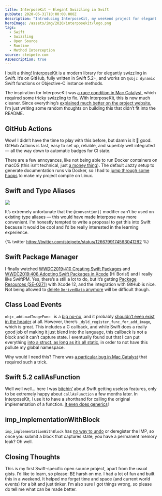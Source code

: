 ```yaml
---
title: InterposeKit — Elegant Swizzling in Swift
pubDate: 2020-05-31T10:00:00.000Z
description: "Introducing InterposeKit, my weekend project for elegant method swizzling in Swift. This modern library leverages Swift 5.2's callAsFunction and makes it easy to hook into Objective-C methods with clean, type-safe code. I explore the challenges and solutions encountered while building it, from dealing with dynamic class loading to crafting a Swift-friendly API for method interception. Learn how InterposeKit improves upon traditional Objective-C swizzling techniques while maintaining compatibility with Swift's strong type system, and see how it can be used to fix real-world bugs like the Mac Catalyst text input crash."
heroImage: /assets/img/2020/interposekit/logo.png
tags:
  - Swift
  - Swizzling
  - Open Source
  - Runtime
  - Method Interception
source: steipete.com
AIDescription: true
---
```


I built a thing! [InterposeKit](https://github.com/steipete/InterposeKit) is a modern library for elegantly swizzling in Swift. It’s on GitHub, fully written in Swift 5.2+, and works on `@objc dynamic` Swift functions or Objective-C instance methods.

The inspiration for InterposeKit was [a race condition in Mac Catalyst](/posts/mac-catalyst-crash-hunt/), which required some tricky swizzling to fix. With InterposeKit, this is now much cleaner. Since everything’s [explained much better on the project website](http://interposekit.com/), I’m just writing some random thoughts on building this that didn’t fit into the README.

## GitHub Actions

Wow! I didn’t have the time to play with this before, but damn is it 💖 good. GitHub Actions is fast, easy to set up, reliable, and superbly well integrated — all the way down to automatic badges for CI state.

There are a few annoyances, like not being able to run Docker containers on macOS (this isn’t technical, just [a money thing](https://github.community/t/why-is-docker-not-installed-on-macos/17017/2)). The default Jazzy setup to generate documentation runs via Docker, so I had to [jump through some hoops](https://github.com/steipete/InterposeKit/blob/85f6c2dcc465811048cac0b31c4edc8bb71d4268/Sources/InterposeKit/InterposeKit.swift#L305-L319) to make my project compile on Linux.

## Swift and Type Aliases

![](/assets/img/2020/interposekit/interposekit-code.png)

It’s extremely unfortunate that the `@convention()` modifier can’t be used on existing type aliases — this would have made Interpose way more convenient. I’m honestly tempted to write a proposal to get this into Swift because it would be cool and I’d be really interested in the learning experience.

{% twitter https://twitter.com/steipete/status/1266799174563041282 %}

## Swift Package Manager

I finally watched [WWDC2019:410 Creating Swift Packages](https://developer.apple.com/videos/play/wwdc2019/410/) and [WWDC2019:408 Adopting Swift Packages in Xcode](https://developer.apple.com/videos/play/wwdc2019/408/) (Hi Boris!) and I really like SwiftPM. Yes, there’s a still a lot to do, but it’s getting [Package Resources (SE-0271)](https://github.com/apple/swift-evolution/blob/master/proposals/0271-package-manager-resources.md) with Xcode 12, and the integration with GitHub is nice. Not being allowed to [delete `DerivedData` anymore](https://www.jessesquires.com/blog/2020/02/24/replacing-cocoapods-with-swiftpm/) will be difficult though.

## Class Load Events

`objc_addLoadImageFunc ` is a [big no-no](https://twitter.com/steipete/status/1266464092082114561?s=21), and it probably [shouldn’t even exist in the header](https://twitter.com/jckarter/status/1266466247748677632?s=21) at all. However, there’s `_dyld_register_func_for_add_image`, which is great. This includes a C callback, and while Swift does a really good job of making it just blend into the language, this callback is not a block and it can’t capture state. I eventually found out that I can put everything [into a struct, as long as it’s all static](https://github.com/steipete/InterposeKit/blob/85f6c2dcc465811048cac0b31c4edc8bb71d4268/Sources/InterposeKit/InterposeKit.swift#L259-L293), in order to not have this pollute my global namespace.

Why would I need this? There was [a particular bug in Mac Catalyst](/posts/mac-catalyst-crash-hunt/) that required such a trick.

## Swift 5.2 callAsFunction

Well well well... here I was [bitchin’](https://twitter.com/steipete/status/1227191768153829376?s=20) about Swift getting useless features, only to be extremely happy about `callAsFunction` a few months later. In InterposeKit, I use it to have a shorthand for calling the original implementation of a function. [It even does generics](https://github.com/steipete/InterposeKit/blob/85f6c2dcc465811048cac0b31c4edc8bb71d4268/Sources/InterposeKit/InterposeKit.swift#L175-L178)!

## imp_implementationWithBlock

`imp_implementationWithBlock` has [no way to undo](https://github.com/steipete/InterposeKit/blob/85f6c2dcc465811048cac0b31c4edc8bb71d4268/Sources/InterposeKit/InterposeKit.swift#L130) or deregister the IMP, so once you submit a block that captures state, you have a permanent memory leak? Oh well.

## Closing Thoughts

This is my first Swift-specific open source project, apart from the usual gists. I’d like to learn, so please: BE harsh on me. I had a lot of fun and built this in a weekend. It helped me forget time and space (and current world events) for a bit and just tinker. I’m also sure I got things wrong, so please do tell me what can be made better.
